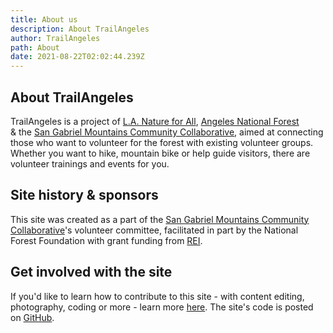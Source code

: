 ```yaml
---
title: About us
description: About TrailAngeles
author: TrailAngeles
path: About
date: 2021-08-22T02:02:44.239Z
---
```

## About TrailAngeles

TrailAngeles is a project of <a class="underline hover:no-underline" target="_blank" alt="L.A. Nature for All" href="https://lanatureforall.org/">L.A. Nature for All</a>, <a target="_blank" alt="Angeles National Forest" class="underline hover:no-underline" href="https://www.fs.usda.gov/main/angeles/home">Angeles National Forest</a><br> & the <a class="underline hover:no-underline" alt="San Gabriel Mountains Community Collaborative" target="_blank" href="https://www.nationalforests.org/regional-programs/california-program/sangabrielmountains">San Gabriel Mountains Community Collaborative</a>, aimed at connecting those who want to volunteer for the forest with existing volunteer groups. Whether you want to hike, mountain bike or help guide visitors, there are volunteer trainings and events for you.

## Site history & sponsors

This site was created as a part of the <a href="https://www.nationalforests.org/regional-programs/california-program/sangabrielmountains">San Gabriel Mountains Community Collaborative</a>'s volunteer committee, facilitated in part by the National Forest Foundation with grant funding from <a href="https://rei.com">REI</a>.
## Get involved with the site

If you'd like to learn how to contribute to this site - with content editing, photography, coding or more - learn more <a href="/posts/contributing-to-trailangeles/">here</a>. The site's code is posted on <a href="https://github.com/maxogden/trailangeles">GitHub</a>.
